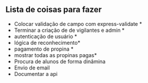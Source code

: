 ## Lista de coisas para fazer

- Colocar validação de campo com express-validate *
- Terminar a criação de de vigilantes e admin *
- autenticação de usuário *
- lógica de reconhecimento*
- pagamento de propina *
- mostrar todas as propinas pagas*
- Procura de alunos de forma dinâmina
- Envio de email
- Documentar a api
